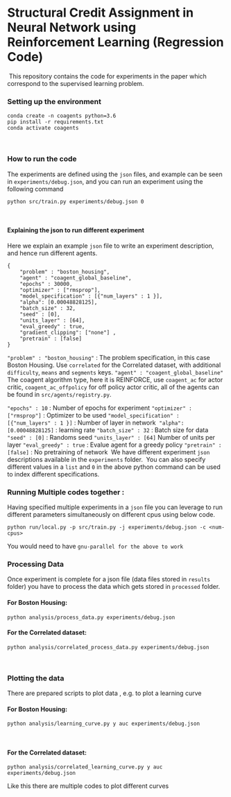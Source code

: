 # Structural Credit Assignment in Neural Network using Reinforcement Learning (Regression Code)
​
This repository contains the code for experiments in the paper which correspond to the supervised learning problem. 
​
### Setting up the environment
```
conda create -n coagents python=3.6
pip install -r requirements.txt
conda activate coagents
```
​
### How to run the code
The experiments are defined using the `json` files, and example can be seen in `experiments/debug.json`, and you can run an experiment using the following command
​
```
python src/train.py experiments/debug.json 0
```
​
#### Explaining the json to run different experiment
Here we explain an example `json` file to write an experiment description, and hence run different agents.
```
{
    "problem" : "boston_housing", 
    "agent" : "coagent_global_baseline",
    "epochs" : 30000,
    "optimizer" : ["rmsprop"],
    "model_specification" : [{"num_layers" : 1 }],
    "alpha": [0.00048828125],
    "batch_size" : 32,
    "seed" : [0],
    "units_layer" : [64],
    "eval_greedy" : true,
	"gradient_clipping": ["none"] ,
    "pretrain" : [false]
}
```
`"problem" : "boston_housing"` : The problem specification, in this case Boston Housing. Use `correlated` for the Correlated dataset, with additional `difficulty`, `means` and `segments` keys.
​​
`"agent" : "coagent_global_baseline"` The coagent algorithm type, here it is REINFORCE, use `coagent_ac` for actor critic, `coagent_ac_offpolicy` for off policy actor critic, all of the agents can be found in `src/agents/registry.py`.
  
`"epochs" : 10` : Number of epochs for experiment 
​
`"optimizer" : ["rmsprop"]` : Optimizer to be used
​
`"model_specification" : [{"num_layers" : 1 }]` : Number of layer in network
​
`"alpha": [0.00048828125]` : learning rate
​
`"batch_size" : 32` : Batch size for data
​
`"seed" : [0]` : Randoms seed
​
`"units_layer" : [64]` Number of units per layer
​
`"eval_greedy" : true` : Evalue agent for a greedy policy
​
`"pretrain" : [false]` : No pretraining of network
​
We have different experiment `json` descriptions available in the `experiments` folder. 
​
You can also specify different values in a `list` and `0` in the above python command can be used to index different specifications.
​
### Running Multiple codes together : 
Having specified multiple experiments in a `json` file you can leverage to run different parameters simultaneously on different cpus using below code.
```
python run/local.py -p src/train.py -j experiments/debug.json -c <num-cpus>
```
You would need to have `gnu-parallel for the above to work`
​
### Processing Data
Once experiment is complete for a json file (data files stored in `results` folder) you have to process the data which gets stored in `processed` folder.

#### For Boston Housing:

```
python analysis/process_data.py experiments/debug.json

```
#### For the Correlated dataset:

```
python analysis/correlated_process_data.py experiments/debug.json
```

​
### Plotting the data
There are prepared scripts to plot data , e.g. to plot a learning curve

#### For Boston Housing:

```
python analysis/learning_curve.py y auc experiments/debug.json
```
​
#### For the Correlated dataset:

```
python analysis/correlated_learning_curve.py y auc experiments/debug.json
```

Like this there are multiple codes to plot different curves

